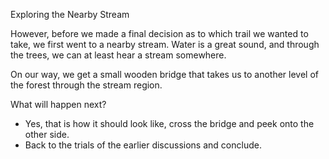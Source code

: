 Exploring the Nearby Stream 

However, before we made a final decision as to which trail we wanted to take, we first went to a nearby stream. Water is a great sound, and through the trees, we can at least hear a stream somewhere. 
 
On our way, we get a small wooden bridge that takes us to another level of the forest through the stream region. 
 
What will happen next? 

- Yes, that is how it should look like, cross the bridge and peek onto the other side. 
- Back to the trials of the earlier discussions and conclude.
